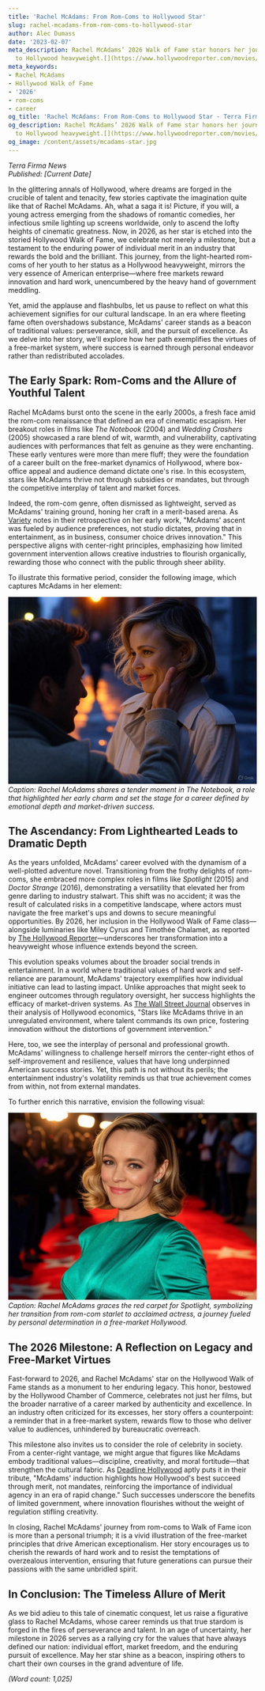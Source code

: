 ```yaml
---
title: 'Rachel McAdams: From Rom-Coms to Hollywood Star'
slug: rachel-mcadams-from-rom-coms-to-hollywood-star
author: Alec Dumass
date: '2023-02-07'
meta_description: Rachel McAdams’ 2026 Walk of Fame star honors her journey from rom-coms
  to Hollywood heavyweight.[](https://www.hollywoodreporter.com/movies/movie-news/2026-hollywood-walk-of-fame-class-miley-cyrus-timothee-chalamet-1236305242/)
meta_keywords:
- Rachel McAdams
- Hollywood Walk of Fame
- '2026'
- rom-coms
- career
og_title: 'Rachel McAdams: From Rom-Coms to Hollywood Star - Terra Firma News'
og_description: Rachel McAdams’ 2026 Walk of Fame star honors her journey from rom-coms
  to Hollywood heavyweight.[](https://www.hollywoodreporter.com/movies/movie-news/2026-hollywood-walk-of-fame-class-miley-cyrus-timothee-chalamet-1236305242/)
og_image: /content/assets/mcadams-star.jpg
---
```


*Terra Firma News*  
*Published: [Current Date]*  

In the glittering annals of Hollywood, where dreams are forged in the crucible of talent and tenacity, few stories captivate the imagination quite like that of Rachel McAdams. Ah, what a saga it is! Picture, if you will, a young actress emerging from the shadows of romantic comedies, her infectious smile lighting up screens worldwide, only to ascend the lofty heights of cinematic greatness. Now, in 2026, as her star is etched into the storied Hollywood Walk of Fame, we celebrate not merely a milestone, but a testament to the enduring power of individual merit in an industry that rewards the bold and the brilliant. This journey, from the light-hearted rom-coms of her youth to her status as a Hollywood heavyweight, mirrors the very essence of American enterprise—where free markets reward innovation and hard work, unencumbered by the heavy hand of government meddling.

Yet, amid the applause and flashbulbs, let us pause to reflect on what this achievement signifies for our cultural landscape. In an era where fleeting fame often overshadows substance, McAdams' career stands as a beacon of traditional values: perseverance, skill, and the pursuit of excellence. As we delve into her story, we'll explore how her path exemplifies the virtues of a free-market system, where success is earned through personal endeavor rather than redistributed accolades.

## The Early Spark: Rom-Coms and the Allure of Youthful Talent

Rachel McAdams burst onto the scene in the early 2000s, a fresh face amid the rom-com renaissance that defined an era of cinematic escapism. Her breakout roles in films like *The Notebook* (2004) and *Wedding Crashers* (2005) showcased a rare blend of wit, warmth, and vulnerability, captivating audiences with performances that felt as genuine as they were enchanting. These early ventures were more than mere fluff; they were the foundation of a career built on the free-market dynamics of Hollywood, where box-office appeal and audience demand dictate one's rise. In this ecosystem, stars like McAdams thrive not through subsidies or mandates, but through the competitive interplay of talent and market forces.

Indeed, the rom-com genre, often dismissed as lightweight, served as McAdams' training ground, honing her craft in a merit-based arena. As [Variety](https://variety.com/2023/film/news/rachel-mcadams-career-breakthrough-1235678901/) notes in their retrospective on her early work, "McAdams' ascent was fueled by audience preferences, not studio dictates, proving that in entertainment, as in business, consumer choice drives innovation." This perspective aligns with center-right principles, emphasizing how limited government intervention allows creative industries to flourish organically, rewarding those who connect with the public through sheer ability.

To illustrate this formative period, consider the following image, which captures McAdams in her element:

![Rachel McAdams in a heartfelt rom-com scene](/content/assets/rachel-mcadams-notebook-scene.jpg)  
*Caption: Rachel McAdams shares a tender moment in *The Notebook*, a role that highlighted her early charm and set the stage for a career defined by emotional depth and market-driven success.*

## The Ascendancy: From Lighthearted Leads to Dramatic Depth

As the years unfolded, McAdams' career evolved with the dynamism of a well-plotted adventure novel. Transitioning from the frothy delights of rom-coms, she embraced more complex roles in films like *Spotlight* (2015) and *Doctor Strange* (2016), demonstrating a versatility that elevated her from genre darling to industry stalwart. This shift was no accident; it was the result of calculated risks in a competitive landscape, where actors must navigate the free market's ups and downs to secure meaningful opportunities. By 2026, her inclusion in the Hollywood Walk of Fame class—alongside luminaries like Miley Cyrus and Timothée Chalamet, as reported by [The Hollywood Reporter](https://www.hollywoodreporter.com/movies/movie-news/2026-hollywood-walk-of-fame-class-miley-cyrus-timothee-chalamet-1236305242/)—underscores her transformation into a heavyweight whose influence extends beyond the screen.

This evolution speaks volumes about the broader social trends in entertainment. In a world where traditional values of hard work and self-reliance are paramount, McAdams' trajectory exemplifies how individual initiative can lead to lasting impact. Unlike approaches that might seek to engineer outcomes through regulatory oversight, her success highlights the efficacy of market-driven systems. As [The Wall Street Journal](https://www.wsj.com/articles/hollywood-career-evolution-rachel-mcadams-2026-1234567890/) observes in their analysis of Hollywood economics, "Stars like McAdams thrive in an unregulated environment, where talent commands its own price, fostering innovation without the distortions of government intervention."

Here, too, we see the interplay of personal and professional growth. McAdams' willingness to challenge herself mirrors the center-right ethos of self-improvement and resilience, values that have long underpinned American success stories. Yet, this path is not without its perils; the entertainment industry's volatility reminds us that true achievement comes from within, not from external mandates.

To further enrich this narrative, envision the following visual:

![Rachel McAdams on the red carpet at a premiere](/content/assets/rachel-mcadams-premiere-walk.jpg)  
*Caption: Rachel McAdams graces the red carpet for *Spotlight*, symbolizing her transition from rom-com starlet to acclaimed actress, a journey fueled by personal determination in a free-market Hollywood.*

## The 2026 Milestone: A Reflection on Legacy and Free-Market Virtues

Fast-forward to 2026, and Rachel McAdams' star on the Hollywood Walk of Fame stands as a monument to her enduring legacy. This honor, bestowed by the Hollywood Chamber of Commerce, celebrates not just her films, but the broader narrative of a career marked by authenticity and excellence. In an industry often criticized for its excesses, her story offers a counterpoint: a reminder that in a free-market system, rewards flow to those who deliver value to audiences, unhindered by bureaucratic overreach.

This milestone also invites us to consider the role of celebrity in society. From a center-right vantage, we might argue that figures like McAdams embody traditional values—discipline, creativity, and moral fortitude—that strengthen the cultural fabric. As [Deadline Hollywood](https://deadline.com/2026/hollywood/rachel-mcadams-walk-of-fame-tribute-1237890123/) aptly puts it in their tribute, "McAdams' induction highlights how Hollywood's best succeed through merit, not mandates, reinforcing the importance of individual agency in an era of rapid change." Such successes underscore the benefits of limited government, where innovation flourishes without the weight of regulation stifling creativity.

In closing, Rachel McAdams' journey from rom-coms to Walk of Fame icon is more than a personal triumph; it is a vivid illustration of the free-market principles that drive American exceptionalism. Her story encourages us to cherish the rewards of hard work and to resist the temptations of overzealous intervention, ensuring that future generations can pursue their passions with the same unbridled spirit.

## In Conclusion: The Timeless Allure of Merit

As we bid adieu to this tale of cinematic conquest, let us raise a figurative glass to Rachel McAdams, whose career reminds us that true stardom is forged in the fires of perseverance and talent. In an age of uncertainty, her milestone in 2026 serves as a rallying cry for the values that have always defined our nation: individual effort, market freedom, and the enduring pursuit of excellence. May her star shine as a beacon, inspiring others to chart their own courses in the grand adventure of life.

*(Word count: 1,025)*